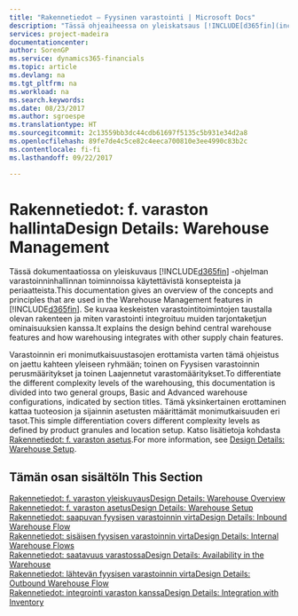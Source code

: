 ```yaml
---
title: "Rakennetiedot – Fyysinen varastointi | Microsoft Docs"
description: "Tässä ohjeaiheessa on yleiskatsaus [!INCLUDE[d365fin](includes/d365fin_md.md)]in varastoinninhallinnan ominaisuuksien rakenteesta, käsitteistä ja periaatteista."
services: project-madeira
documentationcenter: 
author: SorenGP
ms.service: dynamics365-financials
ms.topic: article
ms.devlang: na
ms.tgt_pltfrm: na
ms.workload: na
ms.search.keywords: 
ms.date: 08/23/2017
ms.author: sgroespe
ms.translationtype: HT
ms.sourcegitcommit: 2c13559bb3dc44cdb61697f5135c5b931e34d2a8
ms.openlocfilehash: 89fe7de4c5ce82c4eeca700810e3ee4990c83b2c
ms.contentlocale: fi-fi
ms.lasthandoff: 09/22/2017

---
```

# <a name="design-details-warehouse-management"></a><span data-ttu-id="a38f0-103">Rakennetiedot: f. varaston hallinta</span><span class="sxs-lookup"><span data-stu-id="a38f0-103">Design Details: Warehouse Management</span></span>
<span data-ttu-id="a38f0-104">Tässä dokumentaatiossa on yleiskuvaus [!INCLUDE[d365fin](includes/d365fin_md.md)] -ohjelman varastoinninhallinnan toiminnoissa käytettävistä konsepteista ja periaatteista.</span><span class="sxs-lookup"><span data-stu-id="a38f0-104">This documentation gives an overview of the concepts and principles that are used in the Warehouse Management features in [!INCLUDE[d365fin](includes/d365fin_md.md)].</span></span> <span data-ttu-id="a38f0-105">Se kuvaa keskeisten varastointitoimintojen taustalla olevan rakenteen ja miten varastointi integroituu muiden tarjontaketjun ominaisuuksien kanssa.</span><span class="sxs-lookup"><span data-stu-id="a38f0-105">It explains the design behind central warehouse features and how warehousing integrates with other supply chain features.</span></span>  

<span data-ttu-id="a38f0-106">Varastoinnin eri monimutkaisuustasojen erottamista varten tämä ohjeistus on jaettu kahteen yleiseen ryhmään; toinen on Fyysisen varastoinnin perusmääritykset ja toinen Laajennetut varastomääritykset.</span><span class="sxs-lookup"><span data-stu-id="a38f0-106">To differentiate the different complexity levels of the warehousing, this documentation is divided into two general groups, Basic and Advanced warehouse configurations, indicated by section titles.</span></span> <span data-ttu-id="a38f0-107">Tämä yksinkertainen erottaminen kattaa tuoteosion ja sijainnin asetusten määrittämät monimutkaisuuden eri tasot.</span><span class="sxs-lookup"><span data-stu-id="a38f0-107">This simple differentiation covers different complexity levels as defined by product granules and location setup.</span></span> <span data-ttu-id="a38f0-108">Katso lisätietoja kohdasta [Rakennetiedot: f. varaston asetus](design-details-warehouse-setup.md).</span><span class="sxs-lookup"><span data-stu-id="a38f0-108">For more information, see [Design Details: Warehouse Setup](design-details-warehouse-setup.md).</span></span>  

## <a name="in-this-section"></a><span data-ttu-id="a38f0-109">Tämän osan sisältö</span><span class="sxs-lookup"><span data-stu-id="a38f0-109">In This Section</span></span>  
[<span data-ttu-id="a38f0-110">Rakennetiedot: f. varaston yleiskuvaus</span><span class="sxs-lookup"><span data-stu-id="a38f0-110">Design Details: Warehouse Overview</span></span>](design-details-warehouse-overview.md)  
[<span data-ttu-id="a38f0-111">Rakennetiedot: f. varaston asetus</span><span class="sxs-lookup"><span data-stu-id="a38f0-111">Design Details: Warehouse Setup</span></span>](design-details-warehouse-setup.md)  
[<span data-ttu-id="a38f0-112">Rakennetiedot: saapuvan fyysisen varastoinnin virta</span><span class="sxs-lookup"><span data-stu-id="a38f0-112">Design Details: Inbound Warehouse Flow</span></span>](design-details-inbound-warehouse-flow.md)  
[<span data-ttu-id="a38f0-113">Rakennetiedot: sisäisen fyysisen varastoinnin virta</span><span class="sxs-lookup"><span data-stu-id="a38f0-113">Design Details: Internal Warehouse Flows</span></span>](design-details-internal-warehouse-flows.md)  
[<span data-ttu-id="a38f0-114">Rakennetiedot: saatavuus varastossa</span><span class="sxs-lookup"><span data-stu-id="a38f0-114">Design Details: Availability in the Warehouse</span></span>](design-details-availability-in-the-warehouse.md)  
[<span data-ttu-id="a38f0-115">Rakennetiedot: lähtevän fyysisen varastoinnin virta</span><span class="sxs-lookup"><span data-stu-id="a38f0-115">Design Details: Outbound Warehouse Flow</span></span>](design-details-outbound-warehouse-flow.md)  
[<span data-ttu-id="a38f0-116">Rakennetiedot: integrointi varaston kanssa</span><span class="sxs-lookup"><span data-stu-id="a38f0-116">Design Details: Integration with Inventory</span></span>](design-details-integration-with-inventory.md)

